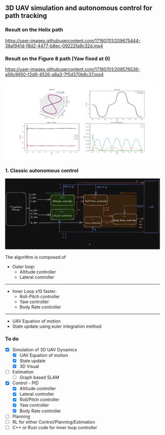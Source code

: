 ## 3D UAV simulation and autonomous control for path tracking
### Result on the Helix path
https://user-images.githubusercontent.com/17160701/209675444-38a1941d-f8d2-4477-b8ec-09222fa9c32d.mp4

### Result on the Figure 8 path (Yaw fixed at 0)
https://user-images.githubusercontent.com/17160701/209576536-a56c9950-f2d9-4526-a8a3-7f5d370b8c37.mp4

![Result Fig 8](docs/results_fig8_classic_control.png "")


### 1. Classic autonomous control  

![Controller Arch](docs/Controller%20Arch.png "")  

The algorithm is composed of  

- Outer loop:
    - Altitude controller
    - Lateral controller  
---
- Inner Loop x10 faster:
    - Roll-Pitch controller
    - Yaw controller
    - Body Rate controller  
---
- UAV Equation of motion
- State update using euler integration method

### To do
- [x] Simulation of 3D UAV Dynamics
    - [x] UAV Equation of motion
    - [x] State update
    - [x] 3D Visual
- [ ] Estimation
    - [ ] Graph based SLAM
- [x] Control - PID
    - [x] Altitude controller
    - [x] Lateral controller
    - [x] Roll/Pitch controller
    - [x] Yaw controller
    - [x] Body Rate controller
- [ ] Planning
- [ ] RL for either Control/Planning/Estimation
- [ ] C++ or Rust code for inner loop controller
